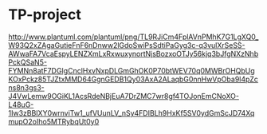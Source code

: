 # TP-project
http://www.plantuml.com/plantuml/png/TL9RJiCm4FplAVnPMhK7G1LgXQ0_W93Q2xZAgaGutieFnF6nDnww2lGdoSwiPsSdtiPaGyg3c-q3vulXrSeSS-AWwaFA7VcaEspyLENZXmLxRxwuxynortNjsBozxoOTJy56kjq3bJfgNXzNhbPckQSaN5-FYMNn8atF7DGIgCnclHxvNxpDLGmGhOK0P70btWEV70q0MWBrOHQbUgKOxPckz85TJZtxMMD64GgnGEDB1Qy03AxA2ALaqbG0nnHwVpOba9l4pZcns8n3gs3-J4VwLemw9OGiKL1AcsRdeNBjEuA7DrZMC7wr8gf4TOJonEmCNoXO-L48uG-1Iw3zBBIXY0wrnviTw1_ufVUunLV_nSy4FDIBLh9HxKf5SV0ydGmScJD74XqmupO2oIho5MTRybqUt0y0

